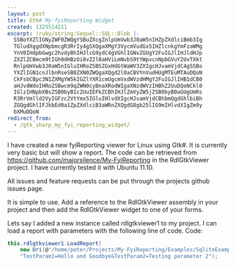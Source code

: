 ```yaml
---
layout: post
title: Gtk# My-fyiReporting Widget
created: 1325514211
excerpt: !ruby/string:Sequel::SQL::Blob |-
  SSBoYXZlIGNyZWF0ZWQgYSBuZXcgZnlpUmVwb3J0aW5nIHZpZXdlciBmb3Ig
  TGludXggdXNpbmcgR3RrIy4gSXQgaXMgY3VycmVudGx5IHZlcnkgYmFzaWMg
  YnV0IHdpbGwgc2hvdyBhIHJlcG9ydC4gVGhlIGNvZGUgY2FuIGJlIHJldHJp
  ZXZlZCBmcm9tIGh0dHBzOi8vZ2l0aHViLmNvbS9tYWpvcnNpbGVuY2UvTXkt
  RnlpUmVwb3J0aW5nIGluIHRoZSBSZGxHdGtWaWV3ZXIgcHJvamVjdC4gSSBo
  YXZlIGN1cnJlbnRseSB0ZXN0ZWQgaXQgd2l0aCBVYnVudHUgMTEuMTAuDQoN
  CkFsbCBpc3N1ZXMgYW5kIGZlYXR1cmUgcmVxdWVzdHMgY2FuIGJlIHB1dCB0
  aHJvdWdoIHRoZSBwcm9qZWN0cyBnaXRodWIgaXNzdWVzIHBhZ2UuDQoNCkl0
  IGlzIHNpbXBsZSB0byB1c2UuIEFkZCBhIHJlZmVyZW5jZSB0byB0aGUgUmRs
  R3RrVmlld2VyIGFzc2VtYmx5IGluIHlvdXIgcHJvamVjdCBhbmQgdGhlbiBh
  ZGQgdGhlIFJkbEd0a1ZpZXdlciB3aWRnZXQgdG8gb25lIG9mIHlvdXIgZm9y
  bXMuDQoN
redirect_from:
  - /gtk_sharp_my_fyi_reporting_widget/
---
```

I have created a new fyiReporting viewer for Linux using Gtk#. It is currently very basic but will show a report. The code can be retrieved from https://github.com/majorsilence/My-FyiReporting in the RdlGtkViewer project. I have currently tested it with Ubuntu 11.10.

All issues and feature requests can be put through the projects github issues page.

It is simple to use. Add a reference to the RdlGtkViewer assembly in your project and then add the RdlGtkViewer widget to one of your forms.

Lets say I added a new instance called rdlgtkviewer1 to my project. I can load a report with parameters with the following line of code.
Code:

```c#
this.rdlgtkviewer1.LoadReport(
    new Uri(@"/home/peter/Projects/My-FyiReporting/Examples/SqliteExamples/SimpleTest3WithParameters.rdl"),
    "TestParam1=Hello and Goodbye&TestParam2=Testing parameter 2"); 
```
